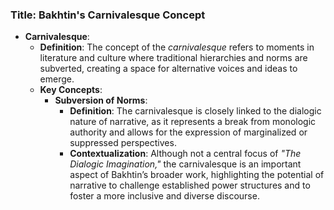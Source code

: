 ### Title: **Bakhtin's Carnivalesque Concept**
- **Carnivalesque**:
  - **Definition**: The concept of the *carnivalesque* refers to moments in literature and culture where traditional hierarchies and norms are subverted, creating a space for alternative voices and ideas to emerge. 
  - **Key Concepts**:
    - **Subversion of Norms**:
      - **Definition**: The carnivalesque is closely linked to the dialogic nature of narrative, as it represents a break from monologic authority and allows for the expression of marginalized or suppressed perspectives.
      - **Contextualization**: Although not a central focus of *"The Dialogic Imagination,"* the carnivalesque is an important aspect of Bakhtin’s broader work, highlighting the potential of narrative to challenge established power structures and to foster a more inclusive and diverse discourse.
